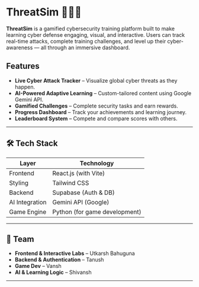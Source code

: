 # ThreatSim 🚨🕵️‍♂️

**ThreatSim** is a gamified cybersecurity training platform built to make learning cyber defense engaging, visual, and interactive. Users can track real-time attacks, complete training challenges, and level up their cyber-awareness — all through an immersive dashboard.

## Features

-  **Live Cyber Attack Tracker** – Visualize global cyber threats as they happen.
-  **AI-Powered Adaptive Learning** – Custom-tailored content using Google Gemini API.
-  **Gamified Challenges** – Complete security tasks and earn rewards.
-  **Progress Dashboard** – Track your achievements and learning journey.
-  **Leaderboard System** – Compete and compare scores with others.

---

## 🛠️ Tech Stack

| Layer         | Technology                             |
|---------------|-----------------------------------------|
| Frontend      | React.js (with Vite)                    |
| Styling       | Tailwind CSS                            |
| Backend       | Supabase (Auth & DB)                    |
| AI Integration| Gemini API (Google)                     |
| Game Engine   | Python (for game development)           |

---

## 👥 Team

- **Frontend & Interactive Labs** – Utkarsh Bahuguna  
- **Backend & Authentication** – Tanush  
- **Game Dev** – Vansh  
- **AI & Learning Logic** – Shivansh  

---

